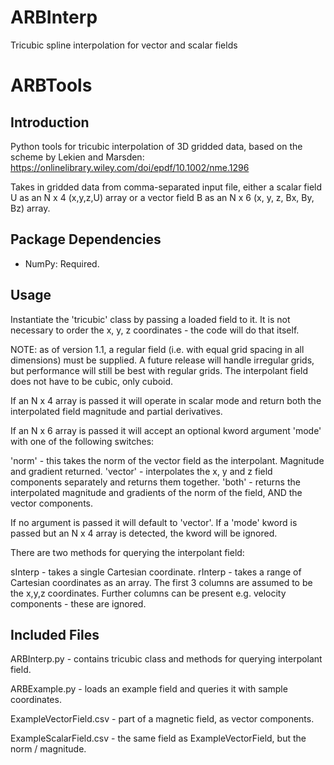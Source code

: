 # ARBInterp
Tricubic spline interpolation for vector and scalar fields

ARBTools
=======

Introduction
------------

Python tools for tricubic interpolation of 3D gridded data, based on the scheme by Lekien and Marsden: https://onlinelibrary.wiley.com/doi/epdf/10.1002/nme.1296

Takes in gridded data from comma-separated input file, either a scalar field U as an N x 4 (x,y,z,U) array or a vector field B as an N x 6 (x, y, z, Bx, By, Bz) array.

Package Dependencies
--------------------
- NumPy: Required.

Usage
-----

Instantiate the 'tricubic' class by passing a loaded field to it. It is not necessary to order the x, y, z coordinates - the code will do that itself.

NOTE: as of version 1.1, a regular field (i.e. with equal grid spacing in all dimensions) must be supplied. A future release will handle irregular grids, but performance will still be best with regular grids. The interpolant field does not have to be cubic, only cuboid.

If an N x 4 array is passed it will operate in scalar mode and return both the interpolated field magnitude and partial derivatives. 

If an N x 6 array is passed it will accept an optional kword argument 'mode' with one of the following switches:

'norm' - this takes the norm of the vector field as the interpolant. Magnitude and gradient returned.
'vector' - interpolates the x, y and z field components separately and returns them together.
'both' - returns the interpolated magnitude and gradients of the norm of the field, AND the vector components.

If no argument is passed it will default to 'vector'. If a 'mode' kword is passed but an N x 4 array is detected, the kword will be ignored.

There are two methods for querying the interpolant field:

sInterp - takes a single Cartesian coordinate.
rInterp - takes a range of Cartesian coordinates as an array. The first 3 columns are assumed to be the x,y,z coordinates. Further columns can be present e.g. velocity components - these are ignored.

Included Files
--------------

ARBInterp.py - contains tricubic class and methods for querying interpolant field.

ARBExample.py - loads an example field and queries it with sample coordinates.

ExampleVectorField.csv - part of a magnetic field, as vector components.

ExampleScalarField.csv - the same field as ExampleVectorField, but the norm / magnitude.
